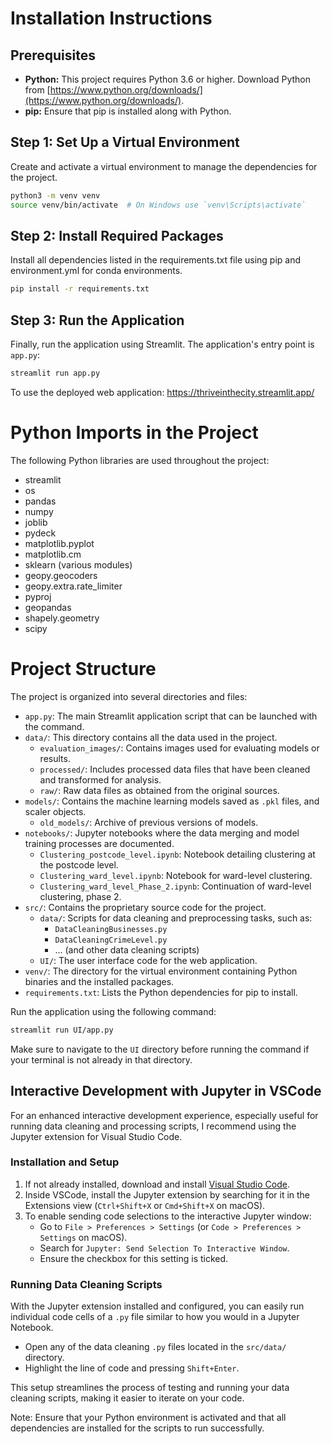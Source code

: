 # Installation Instructions

## Prerequisites
- **Python:** This project requires Python 3.6 or higher. Download Python from [https://www.python.org/downloads/](https://www.python.org/downloads/).
- **pip:** Ensure that pip is installed along with Python.

## Step 1: Set Up a Virtual Environment
Create and activate a virtual environment to manage the dependencies for the project.
```bash
python3 -m venv venv
source venv/bin/activate  # On Windows use `venv\Scripts\activate`
```

## Step 2: Install Required Packages
Install all dependencies listed in the requirements.txt file using pip and environment.yml for conda environments.
```bash
pip install -r requirements.txt
```

## Step 3: Run the Application
Finally, run the application using Streamlit. The application's entry point is `app.py`:
```bash
streamlit run app.py
```
To use the deployed web application:
https://thriveinthecity.streamlit.app/

# Python Imports in the Project
The following Python libraries are used throughout the project:
- streamlit
- os
- pandas
- numpy
- joblib
- pydeck
- matplotlib.pyplot
- matplotlib.cm
- sklearn (various modules)
- geopy.geocoders
- geopy.extra.rate_limiter
- pyproj
- geopandas
- shapely.geometry
- scipy

# Project Structure

The project is organized into several directories and files:

- `app.py`: The main Streamlit application script that can be launched with the command.
- `data/`: This directory contains all the data used in the project.
  - `evaluation_images/`: Contains images used for evaluating models or results.
  - `processed/`: Includes processed data files that have been cleaned and transformed for analysis.
  - `raw/`: Raw data files as obtained from the original sources.
- `models/`: Contains the machine learning models saved as `.pkl` files, and scaler objects.
  - `old_models/`: Archive of previous versions of models.
- `notebooks/`: Jupyter notebooks where the data merging and model training processes are documented.
  - `Clustering_postcode_level.ipynb`: Notebook detailing clustering at the postcode level.
  - `Clustering_ward_level.ipynb`: Notebook for ward-level clustering.
  - `Clustering_ward_level_Phase_2.ipynb`: Continuation of ward-level clustering, phase 2.
- `src/`: Contains the proprietary source code for the project.
  - `data/`: Scripts for data cleaning and preprocessing tasks, such as:
    - `DataCleaningBusinesses.py`
    - `DataCleaningCrimeLevel.py`
    - ... (and other data cleaning scripts)
  - `UI/`: The user interface code for the web application.
- `venv/`: The directory for the virtual environment containing Python binaries and the installed packages.
- `requirements.txt`: Lists the Python dependencies for pip to install.

Run the application using the following command:
```bash
streamlit run UI/app.py
```

Make sure to navigate to the `UI` directory before running the command if your terminal is not already in that directory.

## Interactive Development with Jupyter in VSCode

For an enhanced interactive development experience, especially useful for running data cleaning and processing scripts, I recommend using the Jupyter extension for Visual Studio Code.

### Installation and Setup

1. If not already installed, download and install [Visual Studio Code](https://code.visualstudio.com/).
2. Inside VSCode, install the Jupyter extension by searching for it in the Extensions view (`Ctrl+Shift+X` or `Cmd+Shift+X` on macOS).
3. To enable sending code selections to the interactive Jupyter window:
   - Go to `File > Preferences > Settings` (or `Code > Preferences > Settings` on macOS).
   - Search for `Jupyter: Send Selection To Interactive Window`.
   - Ensure the checkbox for this setting is ticked.

### Running Data Cleaning Scripts

With the Jupyter extension installed and configured, you can easily run individual code cells of a `.py` file similar to how you would in a Jupyter Notebook.

- Open any of the data cleaning `.py` files located in the `src/data/` directory.
- Highlight the line of code and pressing `Shift+Enter`.

This setup streamlines the process of testing and running your data cleaning scripts, making it easier to iterate on your code.

Note: Ensure that your Python environment is activated and that all dependencies are installed for the scripts to run successfully.
